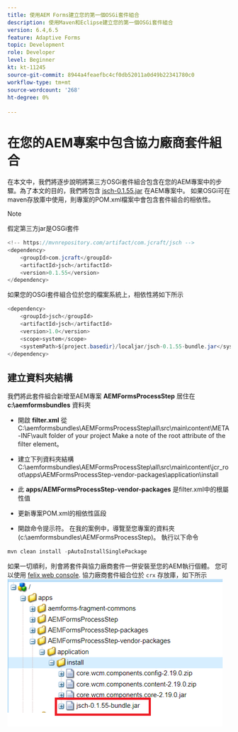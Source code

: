 ```yaml
---
title: 使用AEM Forms建立您的第一個OSGi套件組合
description: 使用Maven和Eclipse建立您的第一個OSGi套件組合
version: 6.4,6.5
feature: Adaptive Forms
topic: Development
role: Developer
level: Beginner
kt: kt-11245
source-git-commit: 8944a4feaefbc4cf0db52011a0d49b22341780c0
workflow-type: tm+mt
source-wordcount: '268'
ht-degree: 0%

---
```


# 在您的AEM專案中包含協力廠商套件組合

在本文中，我們將逐步說明將第三方OSGi套件組合包含在您的AEM專案中的步驟。為了本文的目的，我們將包含 [jsch-0.1.55.jar](https://repo1.maven.org/maven2/com/jcraft/jsch/0.1.55/jsch-0.1.55.jar) 在AEM專案中。  如果OSGi可在maven存放庫中使用，則專案的POM.xml檔案中會包含套件組合的相依性。

>[!NOTE]
> 假定第三方jar是OSGi套件

```java
<!-- https://mvnrepository.com/artifact/com.jcraft/jsch -->
<dependency>
    <groupId>com.jcraft</groupId>
    <artifactId>jsch</artifactId>
    <version>0.1.55</version>
</dependency>
```

如果您的OSGi套件組合位於您的檔案系統上，相依性將如下所示

```java
<dependency>
    <groupId>jsch</groupId>
    <artifactId>jsch</artifactId>
    <version>1.0</version>
    <scope>system</scope>
    <systemPath>${project.basedir}/localjar/jsch-0.1.55-bundle.jar</systemPath>
</dependency>
```

## 建立資料夾結構

我們將此套件組合新增至AEM專案 **AEMFormsProcessStep** 居住在 **c:\aemformsbundles** 資料夾

* 開啟 **filter.xml** 從C:\aemformsbundles\AEMFormsProcessStep\all\src\main\content\META-INF\vault folder of your project Make a note of the root attribute of the filter element。

* 建立下列資料夾結構C:\aemformsbundles\AEMFormsProcessStep\all\src\main\content\jcr_root\apps\AEMFormsProcessStep-vendor-packages\application\install
* 此 **apps/AEMFormsProcessStep-vendor-packages** 是filter.xml中的根屬性值
* 更新專案POM.xml的相依性區段
* 開啟命令提示符。 在我的案例中，導覽至您專案的資料夾(c:\aemformsbundles\AEMFormsProcessStep)。 執行以下命令

```java
mvn clean install -pAutoInstallSinglePackage
```

如果一切順利，則會將套件與協力廠商套件一併安裝至您的AEM執行個體。 您可以使用 [felix web console](http://localhost:4502/system/console/bundles). 協力廠商套件組合位於 `crx` 存放庫，如下所示
![協力廠商](assets/custom-bundle1.png)



